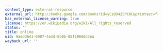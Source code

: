 ```yaml
---
content_type: external-resource
external_url: http://books.google.com/books?id=yCsDO425PC0C&printsec=frontcover&dq=Ideals,+Varieties,+and+Algorithms#PPA85,M1
has_external_license_warning: true
license: https://en.wikipedia.org/wiki/All_rights_reserved
status: ''
title: online
uid: 9aed36d1-0907-4edd-8b0b-05f1969dd3ea
wayback_url: ''
---
```

